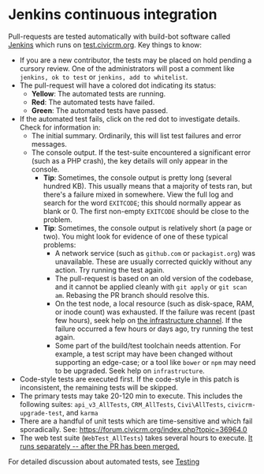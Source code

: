 # Jenkins continuous integration

Pull-requests are tested automatically with build-bot software called [Jenkins](https://jenkins.io/) which runs on [test.civicrm.org](http://test.civicrm.org/). Key things to know:

* If you are a new contributor, the tests may be placed on hold pending a cursory review. One of the administrators will post a comment like `jenkins, ok to test` or `jenkins, add to whitelist`.
* The pull-request will have a colored dot indicating its status:
    * **Yellow**: The automated tests are running.
    * **Red**: The automated tests have failed.
    * **Green**: The automated tests have passed.
* If the automated test fails, click on the red dot to investigate details. Check for information in:
    * The initial summary. Ordinarily, this will list test failures and error messages.
    * The console output. If the test-suite encountered a significant error (such as a PHP crash), the key details will only appear in the console.
        * __Tip__: Sometimes, the console output is pretty long (several hundred KB). This usually means that a majority of tests ran, but there's a failure mixed in somewhere. View the full log and search for the word `EXITCODE`; this should normally appear as blank or 0. The first non-empty `EXITCODE` should be close to the problem.
        * __Tip__: Sometimes, the console output is relatively short (a page or two). You might look for evidence of one of these typical problems:
            * A network service (such as `github.com` or `packagist.org`) was unavailable. These are usually corrected quickly without any action. Try running the test again.
            * The pull-request is based on an old version of the codebase, and it cannot be applied cleanly with `git apply` or `git scan am`. Rebasing the PR branch should resolve this.
            * On the test node, a local resource (such as disk-space, RAM, or inode count) was exhausted. If the failure was recent (past few hours), seek help on [the infrastructure channel](https://chat.civicrm.org/civicrm/channels/infrastructure). If the failure occurred a few hours or days ago, try running the test again.
            * Some part of the build/test toolchain needs attention. For example, a test script may have been changed without supporting an edge-case; or a tool like `bower` or `npm` may need to be upgraded. Seek help on `infrastructure`.
* Code-style tests are executed first. If the code-style in this patch is inconsistent, the remaining tests will be skipped.
* The primary tests may take 20-120 min to execute. This includes the following suites: `api_v3_AllTests`, `CRM_AllTests`, `Civi\AllTests`, `civicrm-upgrade-test`, and `karma`
* There are a handful of unit tests which are time-sensitive and which fail sporadically. See: https://forum.civicrm.org/index.php?topic=36964.0
* The web test suite (`WebTest_AllTests`) takes several hours to execute. [It runs separately -- after the PR has been merged.](https://test.civicrm.org/job/CiviCRM-WebTest-Matrix/)

For detailed discussion about automated tests, see [Testing](/testing/index.md)
